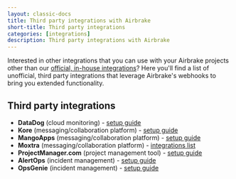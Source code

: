 ```yaml
---
layout: classic-docs
title: Third party integrations with Airbrake
short-title: Third party integrations
categories: [integrations]
description: Third party integrations with Airbrake
---
```


Interested in other integrations that you can use with your Airbrake projects
other than our [official, in-house integrations](/docs/integrations)? Here
you'll find a list of unofficial, third party integrations that
leverage Airbrake's webhooks to bring you extended functionality.

## Third party integrations
- **DataDog** (cloud monitoring) - [setup guide](http://docs.datadoghq.com/integrations/airbrake/)
- **Kore** (messaging/collaboration platform) - [setup guide](https://support.kore.com/hc/en-us/articles/211128168-Integrating-with-Airbrake)
- **MangoApps** (messaging/collaboration platform) - [setup guide](http://help.mangoapps.com/how-do-i-setup-integration-with-airbrake)
- **Moxtra** (messaging/collaboration platform) - [integrations list](http://www.moxtra.com/integrations/)
- **ProjectManager.com** (project management tool) - [setup guide](https://airbrake.io/blog/integrations/airbrake-projectmanager-com-a-zapier-integration)
- **AlertOps** (incident management) - [setup guide](http://alertops.com/documentation/integrations/pre-built-integrations/airbrake/)
- **OpsGenie** (incident management) - [setup guide](https://www.opsgenie.com/docs/integrations/airbrake-integration)
